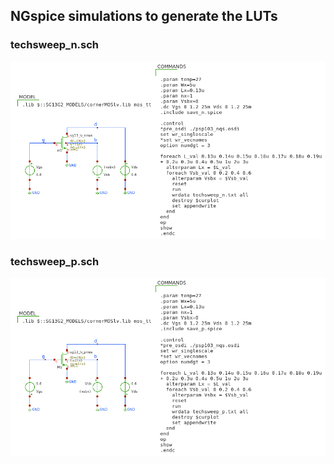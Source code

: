## NGspice simulations to generate the LUTs

### techsweep_n.sch

<p align="center">
   <img src="./img/techsweep_n.png" width="800" />
</p>

### techsweep_p.sch
<p align="center">
   <img src="./img/techsweep_p.png" width="800" />
</p>

